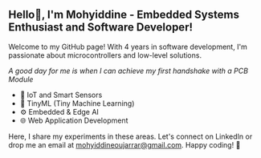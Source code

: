 ## Hello👋, I'm Mohyiddine - Embedded Systems Enthusiast and Software Developer!
Welcome to my GitHub page! With 4 years in software development, I'm passionate about microcontrollers and low-level solutions.

*A good day for me is when I can achieve my first handshake with a PCB Module*

- 🔌 IoT and Smart Sensors
- 🧠 TinyML (Tiny Machine Learning)
- ⚙️ Embedded & Edge AI
- 🌐 Web Application Development
  
Here, I share my experiments in these areas. Let's connect on LinkedIn or drop me an email at mohyiddineoujarrar@gmail.com. Happy coding! 🚀
